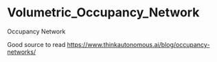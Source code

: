 # Volumetric_Occupancy_Network
Occupancy Network


Good source to read https://www.thinkautonomous.ai/blog/occupancy-networks/
